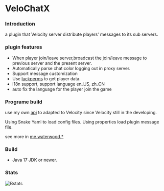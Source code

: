 # VeloChatX
### Introduction
  a plugin that Velocity server distribute players' messages to its sub servers.
### plugin features
* When player join/leave server,broadcast the join/leave message to previous server and the present server.
* Automatically parse chat color logging out in proxy server.
* Support message customization
* Use [luckperms](https://github.com/LuckPerms/LuckPerms/tree/master?tab=readme-ov-file) to get player data.
* i18n support, support language en_US, zh_CN
* auto fix the language for the player join the game

### Programe build
  use my own [api](https://github.com/Danburen/DeloChatX/tree/main/src/main/java/me/waterwood) to adapted to Velocity
  since Velocity still in the developing.
  
  Using Snake Yaml to load config files.
  Using properties load plugin message file.
  
  see more in [me.waterwood.*](https://github.com/Danburen/DeloChatX/tree/main/src/main/java/me/waterwood)

### Build
* Java 17 JDK or newer.

### Stats
![Bstats](https://bstats.org/signatures/velocity/VeloChatX.svg)
